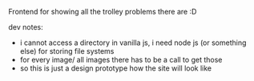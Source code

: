 
Frontend for showing all the trolley problems there are :D

dev notes:
- i cannot access a directory in vanilla js,
 i need node js (or something else) for storing file systems
- for every image/ all images there has to be a call to get those
- so this is just a design prototype how the site will look like

